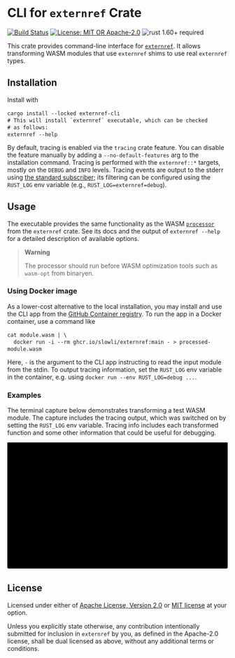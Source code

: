 # CLI for `externref` Crate

[![Build Status](https://github.com/slowli/externref/workflows/CI/badge.svg?branch=main)](https://github.com/slowli/externref/actions)
[![License: MIT OR Apache-2.0](https://img.shields.io/badge/License-MIT%2FApache--2.0-blue)](https://github.com/slowli/externref#license)
![rust 1.60+ required](https://img.shields.io/badge/rust-1.60+-blue.svg?label=Required%20Rust)

This crate provides command-line interface for [`externref`]. It allows transforming
WASM modules that use `externref` shims to use real `externref` types.

## Installation

Install with

```shell
cargo install --locked externref-cli
# This will install `externref` executable, which can be checked
# as follows:
externref --help
```

By default, tracing is enabled via the `tracing` crate feature. You can disable
the feature manually by adding a `--no-default-features` arg to the installation command.
Tracing is performed with the `externref::*` targets, mostly on the `DEBUG` and `INFO` levels.
Tracing events are output to the stderr using [the standard subscriber][fmt-subscriber];
its filtering can be configured using the `RUST_LOG` env variable
(e.g., `RUST_LOG=externref=debug`).

## Usage

The executable provides the same functionality as the WASM [`processor`]
from the `externref` crate. See its docs and the output of `externref --help`
for a detailed description of available options.

> **Warning**
>
> The processor should run before WASM optimization tools such as
> `wasm-opt` from binaryen.

### Using Docker image

As a lower-cost alternative to the local installation, you may install and use the CLI app
from the [GitHub Container registry](https://github.com/slowli/externref/pkgs/container/externref).
To run the app in a Docker container, use a command like

```shell
cat module.wasm | \
  docker run -i --rm ghcr.io/slowli/externref:main - > processed-module.wasm
```

Here, `-` is the argument to the CLI app instructing to read the input module from the stdin.
To output tracing information, set the `RUST_LOG` env variable in the container,
e.g. using `docker run --env RUST_LOG=debug ...`.

### Examples

The terminal capture below demonstrates transforming a test WASM module.
The capture includes the tracing output, which was switched on
by setting the `RUST_LOG` env variable. Tracing info includes each transformed function
and some other information that could be useful for debugging.

![Output with tracing][output-with-tracing]

## License

Licensed under either of [Apache License, Version 2.0](LICENSE-APACHE)
or [MIT license](LICENSE-MIT) at your option.

Unless you explicitly state otherwise, any contribution intentionally submitted
for inclusion in `externref` by you, as defined in the Apache-2.0 license,
shall be dual licensed as above, without any additional terms or conditions.

[`externref`]: https://crates.io/crates/externref
[fmt-subscriber]: https://docs.rs/tracing-subscriber/latest/tracing_subscriber/fmt/index.html
[`processor`]: https://slowli.github.io/externref/externref/processor/
[output-with-tracing]: https://github.com/slowli/externref/raw/HEAD/crates/cli/tests/snapshots/with-tracing.svg?sanitize=true
